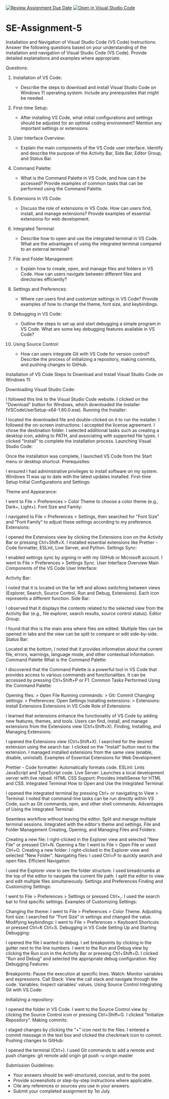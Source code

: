 [![Review Assignment Due Date](https://classroom.github.com/assets/deadline-readme-button-24ddc0f5d75046c5622901739e7c5dd533143b0c8e959d652212380cedb1ea36.svg)](https://classroom.github.com/a/XoLGRbHq)
[![Open in Visual Studio Code](https://classroom.github.com/assets/open-in-vscode-718a45dd9cf7e7f842a935f5ebbe5719a5e09af4491e668f4dbf3b35d5cca122.svg)](https://classroom.github.com/online_ide?assignment_repo_id=15243775&assignment_repo_type=AssignmentRepo)
# SE-Assignment-5
Installation and Navigation of Visual Studio Code (VS Code)
 Instructions:
Answer the following questions based on your understanding of the installation and navigation of Visual Studio Code (VS Code). Provide detailed explanations and examples where appropriate.

 Questions:

1. Installation of VS Code:
   - Describe the steps to download and install Visual Studio Code on Windows 11 operating system. Include any prerequisites that might be needed.

2. First-time Setup:
   - After installing VS Code, what initial configurations and settings should be adjusted for an optimal coding environment? Mention any important settings or extensions.

3. User Interface Overview:
   - Explain the main components of the VS Code user interface. Identify and describe the purpose of the Activity Bar, Side Bar, Editor Group, and Status Bar.

4. Command Palette:
   - What is the Command Palette in VS Code, and how can it be accessed? Provide examples of common tasks that can be performed using the Command Palette.

5. Extensions in VS Code:
   - Discuss the role of extensions in VS Code. How can users find, install, and manage extensions? Provide examples of essential extensions for web development.

6. Integrated Terminal:
   - Describe how to open and use the integrated terminal in VS Code. What are the advantages of using the integrated terminal compared to an external terminal?

7. File and Folder Management:
   - Explain how to create, open, and manage files and folders in VS Code. How can users navigate between different files and directories efficiently?

8. Settings and Preferences:
   - Where can users find and customize settings in VS Code? Provide examples of how to change the theme, font size, and keybindings.

9. Debugging in VS Code:
   - Outline the steps to set up and start debugging a simple program in VS Code. What are some key debugging features available in VS Code?

10. Using Source Control:
    - How can users integrate Git with VS Code for version control? Describe the process of initializing a repository, making commits, and pushing changes to GitHub.
   
 Installation of VS Code
Steps to Download and Install Visual Studio Code on Windows 11:

Downloading Visual Studio Code:

I followed this link to the Visual Studio Code website.
I clicked on the "Download" button for Windows, which downloaded the installer (VSCodeUserSetup-x64-1.60.0.exe).
Running the Installer:

I located the downloaded file and double-clicked on it to run the installer.
I followed the on-screen instructions:
I accepted the license agreement.
I chose the destination folder.
I selected additional tasks such as creating a desktop icon, adding to PATH, and associating with supported file types.
I clicked "Install" to complete the installation process.
Launching Visual Studio Code:

Once the installation was complete, I launched VS Code from the Start menu or desktop shortcut.
Prerequisites:

I ensured I had administrative privileges to install software on my system.
Windows 11 was up to date with the latest updates installed.
First-time Setup
Initial Configurations and Settings:

Theme and Appearance:

I went to File > Preferences > Color Theme to choose a color theme (e.g., Dark+, Light+).
Font Size and Family:

I navigated to File > Preferences > Settings, then searched for "Font Size" and "Font Family" to adjust these settings according to my preference.
Extensions:

I opened the Extensions view by clicking the Extensions icon on the Activity Bar or pressing Ctrl+Shift+X.
I installed essential extensions like Prettier - Code formatter, ESLint, Live Server, and Python.
Settings Sync:

I enabled settings sync by signing in with my GitHub or Microsoft account. I went to File > Preferences > Settings Sync.
User Interface Overview
Main Components of the VS Code User Interface:

Activity Bar:

I noted that it is located on the far left and allows switching between views (Explorer, Search, Source Control, Run and Debug, Extensions). Each icon represents a different function.
Side Bar:

I observed that it displays the contents related to the selected view from the Activity Bar (e.g., file explorer, search results, source control status).
Editor Group:

I found that this is the main area where files are edited. Multiple files can be opened in tabs and the view can be split to compare or edit side-by-side.
Status Bar:

Located at the bottom, I noted that it provides information about the current file, errors, warnings, language mode, and other contextual information.
Command Palette
What is the Command Palette:

I discovered that the Command Palette is a powerful tool in VS Code that provides access to various commands and functionalities.
It can be accessed by pressing Ctrl+Shift+P or F1.
Common Tasks Performed Using the Command Palette:

Opening files: > Open File
Running commands: > Git: Commit
Changing settings: > Preferences: Open Settings
Installing extensions: > Extensions: Install Extensions
Extensions in VS Code
Role of Extensions:

I learned that extensions enhance the functionality of VS Code by adding new features, themes, and tools.
Users can find, install, and manage extensions from the Extensions view (Ctrl+Shift+X).
Finding, Installing, and Managing Extensions:

I opened the Extensions view (Ctrl+Shift+X).
I searched for the desired extension using the search bar.
I clicked on the "Install" button next to the extension.
I managed installed extensions from the same view (enable, disable, uninstall).
Examples of Essential Extensions for Web Development:

Prettier - Code formatter: Automatically formats code.
ESLint: Lints JavaScript and TypeScript code.
Live Server: Launches a local development server with live reload.
HTML CSS Support: Provides IntelliSense for HTML and CSS.
Integrated Terminal
How to Open and Use the Integrated Terminal:

I opened the integrated terminal by pressing Ctrl+ or navigating to View > Terminal.
I noted that command-line tasks can be run directly within VS Code, such as Git commands, npm, and other shell commands.
Advantages of Using the Integrated Terminal:

Seamless workflow without leaving the editor.
Split and manage multiple terminal sessions.
Integrated with the editor's theme and settings.
File and Folder Management
Creating, Opening, and Managing Files and Folders:

Creating a new file: I right-clicked in the Explorer view and selected "New File" or pressed Ctrl+N.
Opening a file: I went to File > Open File or used Ctrl+O.
Creating a new folder: I right-clicked in the Explorer view and selected "New Folder".
Navigating files: I used Ctrl+P to quickly search and open files.
Efficient Navigation:

I used the Explorer view to see the folder structure.
I used breadcrumbs at the top of the editor to navigate the current file path.
I split the editor to view and edit multiple files simultaneously.
Settings and Preferences
Finding and Customizing Settings:

I went to File > Preferences > Settings or pressed Ctrl+,.
I used the search bar to find specific settings.
Examples of Customizing Settings:

Changing the theme: I went to File > Preferences > Color Theme.
Adjusting font size: I searched for "Font Size" in settings and changed the value.
Modifying keybindings: I went to File > Preferences > Keyboard Shortcuts or pressed Ctrl+K Ctrl+S.
Debugging in VS Code
Setting Up and Starting Debugging:

I opened the file I wanted to debug.
I set breakpoints by clicking in the gutter next to the line numbers.
I went to the Run and Debug view by clicking the Run icon in the Activity Bar or pressing Ctrl+Shift+D.
I clicked "Run and Debug" and selected the appropriate debug configuration.
Key Debugging Features:

Breakpoints: Pause the execution at specific lines.
Watch: Monitor variables and expressions.
Call Stack: View the call stack and navigate through the code.
Variables: Inspect variables' values.
Using Source Control
Integrating Git with VS Code:

Initializing a repository:

I opened the folder in VS Code.
I went to the Source Control view by clicking the Source Control icon or pressing Ctrl+Shift+G.
I clicked "Initialize Repository".
Making commits:

I staged changes by clicking the "+" icon next to the files.
I entered a commit message in the text box and clicked the checkmark icon to commit.
Pushing changes to GitHub:

I opened the terminal (Ctrl+).
I used Git commands to add a remote and push changes:
      git remote add origin <repository-URL>
      git push -u origin master


 Submission Guidelines:
- Your answers should be well-structured, concise, and to the point.
- Provide screenshots or step-by-step instructions where applicable.
- Cite any references or sources you use in your answers.
- Submit your completed assignment by 1st July 

